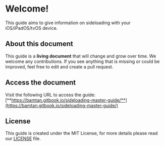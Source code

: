# Welcome!

This guide aims to give information on sideloading with your iOS/iPadOS/tvOS device.

## About this document

This guide is a **living document** that will change and grow over time. We welcome any contributions. If you see anything that is missing or could be improved, feel free to edit and create a pull request. 

## Access the document

Visit the following URL to access the guide: [**https://bamtan.gitbook.io/sideloading-master-guide/**](https://bamtan.gitbook.io/sideloading-master-guide/)

## License

This guide is created under the MIT License, for more details please read our [LICENSE](https://github.com/bamtan/sideloading-master-guide/blob/master/LICENSE) file.

